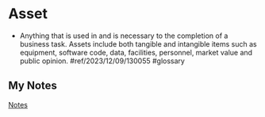 # Asset
- Anything that is used in and is necessary to the completion of a business task. Assets include both tangible and intangible items such as equipment, software code, data, facilities, personnel, market value and public opinion. #ref/2023/12/09/130055 #glossary
## My Notes
[Notes](mynotes/asset-notes.md)
